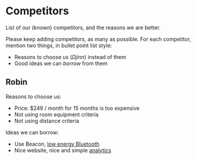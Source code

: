 Competitors
===========

List of our (known) competitors, and the reasons we are better.

Please keep adding competitors, as many as possible.
For each competitor, mention two things, in bullet point list style:

- Reasons to choose us (*Djinn*) instead of them
- Good ideas we can *borrow* from them

Robin
-----

Reasons to choose us:

- Price: $249 / month for 15 months is too expensive
- Not using room equipment criteria
- Not using distance criteria

Ideas we can borrow:

- Use Beacon, [low energy Bluetooth](https://en.wikipedia.org/wiki/Bluetooth_low_energy)
- Nice website, nice and simple [analytics](https://robinpowered.com/analytics)
